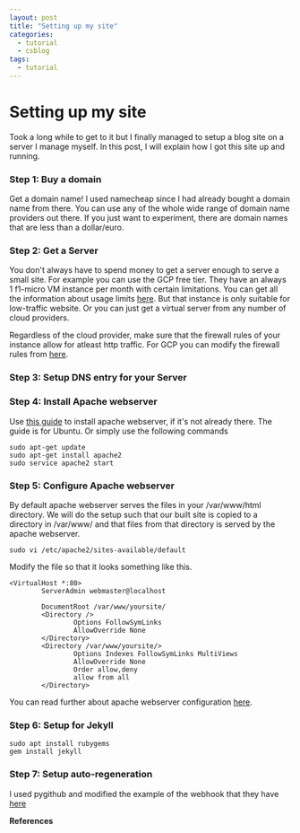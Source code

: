 ```yaml
---
layout: post
title: "Setting up my site"
categories:
  - tutorial
  - csblog
tags:
  - tutorial
---
```

# Setting up my site
Took a long while to get to it but I finally managed to setup a blog site on a server I manage myself.
In this post, I will explain how I got this site up and running.

### Step 1: Buy a domain
Get a domain name! I used namecheap since I had already bought a domain name from there. You can use any of the whole
wide range of domain name providers out there. If you just want to experiment, there are domain names that are less than a dollar/euro.

### Step 2: Get a Server
You don't always have to spend money to get a server enough to serve a small site. For example you can use the GCP free tier. They have an always 1 f1-micro VM instance per month with certain limitations. You can get all the information about usage limits [here](https://cloud.google.com/free/docs/gcp-free-tier).
But that instance is only suitable for low-traffic website. Or you can just get a virtual server from any number of cloud providers.

Regardless of the cloud provider, make sure that the firewall rules of your instance allow for atleast http traffic. For GCP you can modify the firewall rules from [here](https://cloud.google.com/vpc/docs/using-firewalls).
### Step 3: Setup DNS entry for your Server


### Step 4: Install Apache webserver
Use [this guide](https://www.digitalocean.com/community/tutorials/how-to-install-linux-apache-mysql-php-lamp-stack-on-ubuntu-16-04) to install apache webserver, if it's not already there. The guide is for Ubuntu.
Or simply use the following commands
```
sudo apt-get update
sudo apt-get install apache2
sudo service apache2 start
```

### Step 5: Configure Apache webserver
By default apache webserver serves the files in your /var/www/html directory. We will do the setup such that our built site is copied to a directory in /var/www/ and that files from that directory is served by the apache webserver.

```
sudo vi /etc/apache2/sites-available/default
```
Modify the file so that it looks something like this.
```
<VirtualHost *:80>
        ServerAdmin webmaster@localhost

        DocumentRoot /var/www/yoursite/
        <Directory />
                Options FollowSymLinks
                AllowOverride None
        </Directory>
        <Directory /var/www/yoursite/>
                Options Indexes FollowSymLinks MultiViews
                AllowOverride None
                Order allow,deny
                allow from all
        </Directory>
```
You can read further about apache webserver configuration [here](https://www.digitalocean.com/community/tutorials/how-to-configure-the-apache-web-server-on-an-ubuntu-or-debian-vps). 
### Step 6: Setup for Jekyll
```
sudo apt install rubygems
gem install jekyll
```

### Step 7: Setup auto-regeneration
I used pygithub and modified the example of the webhook that they have [here](https://pygithub.readthedocs.io/en/latest/examples/Webhook.html#creating-and-listening-to-webhooks-with-pygithub-and-pyramid)



**References**
